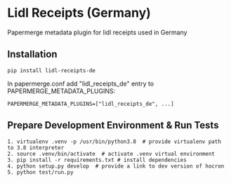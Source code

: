 Lidl Receipts (Germany) 
=======================

Papermerge metadata plugin for lidl receipts  used in Germany

## Installation

    pip install lidl-receipts-de

In papermerge.conf add "lidl_receipts_de" entry to PAPERMERGE_METADATA_PLUGINS:

    PAPERMERGE_METADATA_PLUGINS=["lidl_receipts_de", ...]


## Prepare Development Environment & Run Tests
    
    1. virtualenv .venv -p /usr/bin/python3.8  # provide virtualenv path to 3.8 interpreter
    2. source .venv/bin/activate  # activate .venv virtual environment
    3. pip install -r requirements.txt # install dependencies
    4. python setup.py develop  # provide a link to dev version of hocron
    5. python test/run.py

